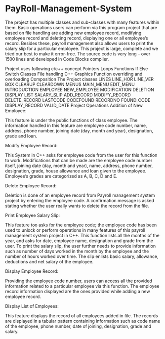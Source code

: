# PayRoll-Management-System
The project has multiple classes and sub-classes with many features within them. Basic operations users can perform via this program project that are based on file handling are adding new employee record, modifying employee record and deleting record, displaying one or all employee’s record. Besides these, payroll management also allows users to print the salary slip for a particular employee. This project is large, complete and we tried our best to make it error-free. The source code is very long – over 1500 lines and developed in Code Blocks compiler.

Project uses following c/c++ concept
Pointers
Loops
Functions
If Else
Switch
Classes
File handling
C++ Graphics
Function overriding and overloading
Composition
The Project classes
LINES
LINE_HOR
LINE_VER
BOX
CLEARUP
CLEARDOWN
MENUS
MAIN_MENU
EDIT_MENU
INTRODUCTION
EMPLOYEE
NEW_EMPLOYEE
MODIFICATION
DELETION
DISPLAY
LIST
SALARY_SLIP
ADD_RECORD
MODIFY_RECORD
DELETE_RECORD
LASTCODE
CODEFOUND
RECORDNO
FOUND_CODE
DISPLAY_RECORD
VALID_DATE
Project Operations
Addition of New Employee:

This feature is under the public functions of class employee. The information handled in this feature are employee code number, name, address, phone number, joining date (day, month and year), designation, grade and loan.

Modify Employee Record:

This System in C++ asks for employee code from the user for this function to work. Modifications that can be made are the employee code number itself, joining date (day, month and year), name, address, phone number, designation, grade, house allowance and loan given to the employee. Employee’s grades are categorized as A, B, C, D and E.

Delete Employee Record:

Deletion is done of an employee record from Payroll management system project by entering the employee code. A confirmation message is asked stating whether the user really wants to delete the record from the file.

Print Employee Salary Slip:

This feature too asks for the employee code; the employee code has been used to unlock or perform operations in many features of this payroll management system project in C++. This function lists all the months of the year, and asks for date, employee name, designation and grade from the user. To print the salary slip, the user further needs to provide information such as number of days worked in the month by the employee and the number of hours worked over time. The slip enlists basic salary, allowance, deductions and net salary of the employee.

Display Employee Record:

Providing the employee code number, users can access all the provided information related to a particular employee via this function. The employee record information displayed are the ones provided while adding a new employee record.

Display List of Employees:

This feature displays the record of all employees added in file. The records are displayed in a tabular pattern containing information such as code name of the employee, phone number, date of joining, designation, grade and salary.
